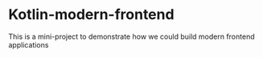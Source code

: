 # Kotlin-modern-frontend
This is a mini-project to demonstrate how we could build modern frontend applications
